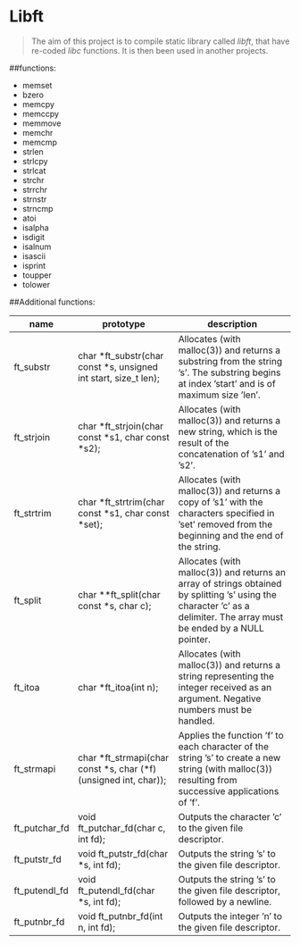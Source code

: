 # Libft
>The aim of this project is to compile static library called _libft_, that have 
re-coded _libc_ functions. It is then been used in another projects.

##functions:

- memset
- bzero
- memcpy
- memccpy
- memmove
- memchr
- memcmp
- strlen
- strlcpy
- strlcat
- strchr
- strrchr
- strnstr
- strncmp
- atoi
- isalpha
- isdigit
- isalnum
- isascii
- isprint
- toupper
- tolower

##Additional functions:

name|prototype|description
---|---|---
ft_substr|char *ft_substr(char const *s, unsigned int start, size_t len);|Allocates (with malloc(3)) and returns a substring from the string ’s’. The substring begins at index ’start’ and is of maximum size ’len’.
ft_strjoin|char *ft_strjoin(char const *s1, char const *s2);|Allocates (with malloc(3)) and returns a new string, which is the result of the concatenation of ’s1’ and ’s2’.
ft_strtrim|char *ft_strtrim(char const *s1, char const *set);|Allocates (with malloc(3)) and returns a copy of ’s1’ with the characters specified in ’set’ removed from the beginning and the end of the string.
ft_split|char **ft_split(char const *s, char c);|Allocates (with malloc(3)) and returns an array of strings obtained by splitting ’s’ using the character ’c’ as a delimiter. The array must be ended by a NULL pointer.
ft_itoa|char *ft_itoa(int n);|Allocates (with malloc(3)) and returns a string representing the integer received as an argument. Negative numbers must be handled.
ft_strmapi|char *ft_strmapi(char const *s, char (*f)(unsigned int, char));|Applies the function ’f’ to each character of the string ’s’ to create a new string (with malloc(3)) resulting from successive applications of ’f’.
ft_putchar_fd|void ft_putchar_fd(char c, int fd);|Outputs the character ’c’ to the given file descriptor.
ft_putstr_fd|void ft_putstr_fd(char *s, int fd);|Outputs the string ’s’ to the given file descriptor.
ft_putendl_fd|void ft_putendl_fd(char *s, int fd);|Outputs the string ’s’ to the given file descriptor, followed by a newline.
ft_putnbr_fd|void ft_putnbr_fd(int n, int fd);|Outputs the integer ’n’ to the given file descriptor.


